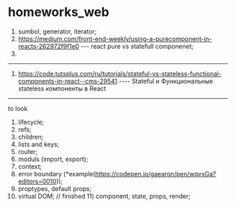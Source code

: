 # homeworks_web


1) sumbol, generator, iterator; 
2) https://medium.com/front-end-weekly/using-a-purecomponent-in-reacts-262972f9f1e0 --- react pure vs statefull componenet;
3)








------------------------------------------

1) https://code.tutsplus.com/ru/tutorials/stateful-vs-stateless-functional-components-in-react--cms-29541 ---- Stateful и Функциональные stateless компоненты в React



-----------------------------
to look

1) lifecycle;
2) refs;
3) children;
4) lists and keys;
5) router;
6) moduls (import, export);
7) context;
8) error boundary (*example(https://codepen.io/gaearon/pen/wqvxGa?editors=0010));
9) proptypes, default props;
10) virtual DOM;
// finished 11) component, state, props, render;
